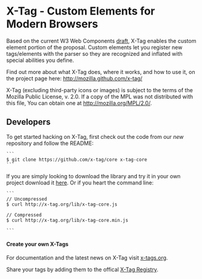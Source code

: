 # X-Tag - Custom Elements for Modern Browsers


Based on the current W3 Web Components [draft][1], X-Tag enables the custom element portion of the proposal.
Custom elements let you register new tags/elements with the parser so they are recognized and inflated with
special abilities you define.

Find out more about what X-Tag does, where it works, and how to use it, on the project page here: http://mozilla.github.com/x-tag/

X-Tag (excluding third-party icons or images) is subject to the terms of the Mozilla Public License, v. 2.0. If a copy of the MPL was not distributed with this file, You can obtain one at http://mozilla.org/MPL/2.0/.

  [1]: https://dvcs.w3.org/hg/webcomponents/raw-file/tip/explainer/index.html       "W3 Web Components Spec (Draft)"

## Developers

To get started hacking on X-Tag, first check out the code from our *new* repository and follow the README:
    
    ```
    $ git clone https://github.com/x-tag/core x-tag-core
    ```


If you are simply looking to download the library and try it in your own project download it [here](http://x-tag.org/lib/x-tag-core.min.js).  Or if you heart the command line:

	```
	// Uncompressed
	$ curl http://x-tag.org/lib/x-tag-core.js   

	// Compressed
	$ curl http://x-tag.org/lib/x-tag-core.min.js

	```

#### Create your own X-Tags

For documentation and the latest news on X-Tag visit [x-tags.org](http://x-tags.org).

Share your tags by adding them to the offical [X-Tag Registry](http://registry.x-tags.org/).
